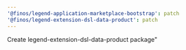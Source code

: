 ```yaml
---
'@finos/legend-application-marketplace-bootstrap': patch
'@finos/legend-extension-dsl-data-product': patch
---
```


Create legend-extension-dsl-data-product package"

